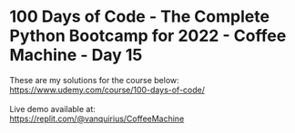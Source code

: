 # 100 Days of Code - The Complete Python Bootcamp for 2022 - Coffee Machine - Day 15

These are my solutions for the course below:<br>
https://www.udemy.com/course/100-days-of-code/<br>
<br>
Live demo available at:<br>
https://replit.com/@vanquirius/CoffeeMachine<br>
